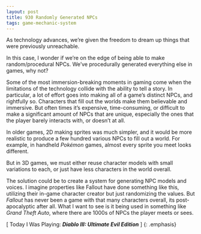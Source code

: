 ```yaml
---
layout: post
title: 930 Randomly Generated NPCs
tags: game-mechanic-system
---
```

As technology advances, we’re given the freedom to dream up things that were previously unreachable.

In this case, I wonder if we’re on the edge of being able to make random/procedural NPCs. We’ve procedurally generated everything else in games, why not?

Some of the most immersion-breaking moments in gaming come when the limitations of the technology collide with the ability to tell a story. In particular, a lot of effort goes into making all of a game’s distinct NPCs, and rightfully so. Characters that fill out the worlds make them believable and immersive. But often times it’s expensive, time-consuming, or difficult to make a significant amount of NPCs that are unique, especially the ones that the player barely interacts with, or doesn’t at all.

In older games, 2D making sprites was much simpler, and it would be more realistic to produce a few hundred various NPCs to fill out a world. For example, in handheld *Pokémon* games, almost every sprite you meet looks different.

But in 3D games, we must either reuse character models with small variations to each, or just have less characters in the world overall.

The solution could be to create a system for generating NPC models and voices. I imagine properties like Fallout have done something like this, utilizing their in-game character creator but just randomizing the values. But *Fallout* has never been a game with that many characters overall, its post-apocalyptic after all. What I want to see is it being used in something like *Grand Theft Auto*, where there are 1000s of NPCs the player meets or sees.

[ Today I Was Playing: ***Diablo III: Ultimate Evil Edition*** ]
{: .emphasis}
